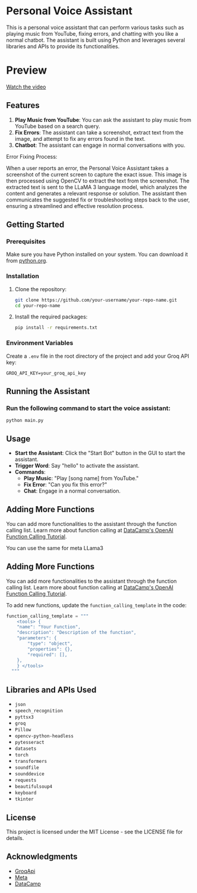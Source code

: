 # Personal Voice Assistant

This is a personal voice assistant that can perform various tasks such as playing music from YouTube, fixing errors, and chatting with you like a normal chatbot. The assistant is built using Python and leverages several libraries and APIs to provide its functionalities.

# Preview

[Watch the video](preview.mp4)

## Features

1. **Play Music from YouTube**: You can ask the assistant to play music from YouTube based on a search query.
2. **Fix Errors**: The assistant can take a screenshot, extract text from the image, and attempt to fix any errors found in the text.
3. **Chatbot**: The assistant can engage in normal conversations with you.

Error Fixing Process:

When a user reports an error, the Personal Voice Assistant takes a screenshot of the current screen to capture the exact issue. This image is then processed using OpenCV to extract the text from the screenshot. The extracted text is sent to the LLaMA 3 language model, which analyzes the content and generates a relevant response or solution. The assistant then communicates the suggested fix or troubleshooting steps back to the user, ensuring a streamlined and effective resolution process.

## Getting Started

### Prerequisites

Make sure you have Python installed on your system. You can download it from [python.org](https://www.python.org/).

### Installation

1. Clone the repository:
    ```sh
    git clone https://github.com/your-username/your-repo-name.git
    cd your-repo-name
    ```

2. Install the required packages:
    ```sh
    pip install -r requirements.txt
    ```

### Environment Variables

Create a `.env` file in the root directory of the project and add your Groq API key:
```env
GROQ_API_KEY=your_groq_api_key
```
## Running the Assistant
### Run the following command to start the voice assistant:
``` python main.py ```
## Usage

- **Start the Assistant**: Click the "Start Bot" button in the GUI to start the assistant.
- **Trigger Word**: Say "hello" to activate the assistant.
- **Commands**:
  - **Play Music**: "Play [song name] from YouTube."
  - **Fix Error**: "Can you fix this error?"
  - **Chat**: Engage in a normal conversation.

## Adding More Functions

You can add more functionalities to the assistant through the function calling list. Learn more about function calling at [DataCamp's OpenAI Function Calling Tutorial](https://www.datacamp.com/tutorial/open-ai-function-calling-tutorial).

You can use the same for meta LLama3 

## Adding More Functions

You can add more functionalities to the assistant through the function calling list. Learn more about function calling at [DataCamp's OpenAI Function Calling Tutorial](https://www.datacamp.com/tutorial/open-ai-function-calling-tutorial).

To add new functions, update the `function_calling_template` in the code:

```python
function_calling_template = """ 
    <tools> {
    "name": "Your Function",
    "description": "Description of the function",
    "parameters": {
        "type": "object",
        "properties": {},
        "required": [],
    },
    } </tools>
  """
```

## Libraries and APIs Used

- `json`
- `speech_recognition`
- `pyttsx3`
- `groq`
- `Pillow`
- `opencv-python-headless`
- `pytesseract`
- `datasets`
- `torch`
- `transformers`
- `soundfile`
- `sounddevice`
- `requests`
- `beautifulsoup4`
- `keyboard`
- `tkinter`

## License

This project is licensed under the MIT License - see the LICENSE file for details.

## Acknowledgments

- [GroqApi](https://groq.com/)
- [Meta](https://github.com/meta-llama/llama3)
- [DataCamp](https://www.datacamp.com/)